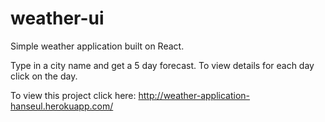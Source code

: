 # weather-ui

Simple weather application built on React.

Type in a city name and get a 5 day forecast. To view details for each day click on the day.

To view this project click here:
http://weather-application-hanseul.herokuapp.com/
